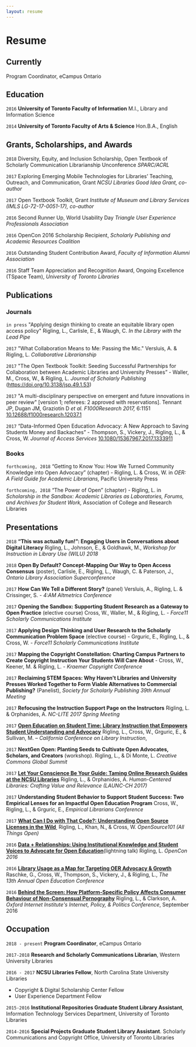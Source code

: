 ```yaml
---
layout: resume
---
```

# Resume

## Currently
Program Coordinator, eCampus Ontario

## Education
`2016`
__University of Toronto Faculty of Information__
M.I., Library and Information Science

`2014`
__University of Toronto Faculty of Arts & Science__
Hon.B.A., English

## Grants, Scholarships, and Awards
`2018` Diversity, Equity, and Inclusion Scholarship, Open Textbook of Scholarly Communication Librarianship Unconference *SPARC/ACRL*

`2017` Exploring Emerging Mobile Technologies for Libraries’ Teaching, Outreach, and Communication, Grant *NCSU Libraries Good Idea Grant, co-author*

`2017` Open Textbook Toolkit, Grant *Institute of Museum and Library Services (IMLS LG-72-17-0051-17), co-author*

`2016` Second Runner Up, World Usability Day *Triangle User Experience Professionals Association*

`2016` OpenCon 2016 Scholarship Recipient, *Scholarly Publishing and Academic Resources Coalition*

`2016` Outstanding Student Contribution Award, *Faculty of Information Alumni Association*

`2016` Staff Team Appreciation and Recognition Award, Ongoing Excellence (TSpace Team), *University of Toronto Libraries*

## Publications
### Journals

`in press` "Applying design thinking to create an equitable library open access policy" Rigling, L., Carlisle, E., & Waugh, C. *In the Library with the Lead Pipe* 

`2017` "What Collaboration Means to Me: Passing the Mic." Versluis, A. & Rigling, L. *Collaborative Librarianship*

`2017` "The Open Textbook Toolkit: Seeding Successful Partnerships for Collaboration between Academic Libraries and University Presses” - Waller, M., Cross, W., & Rigling, L. *Journal of Scholarly Publishing* (https://doi.org/10.3138/jsp.49.1.53)

`2017` "A multi-disciplinary perspective on emergent and future innovations in peer review" [version 1; referees: 2 approved with reservations]. Tennant JP, Dugan JM, Graziotin D *et al.* *F1000Research 2017,* 6:1151 [10.12688/f1000research.12037.1](http://dx.doi.org/10.12688/f1000research.12037.1)

`2017` “Data-Informed Open Education Advocacy:  A New Approach to Saving Students Money and  Backaches” - Thompson, S., Vickery, J., Rigling, L., & Cross, W. *Journal of Access Services* [10.1080/15367967.2017.1333911](http://dx.doi.org/10.1080/15367967.2017.1333911)

### Books
`forthcoming, 2018` “Getting to Know You: How We Turned Community Knowledge into Open Advocacy” (chapter) - Rigling, L. & Cross, W. in *OER: A Field Guide for Academic Librarians,* Pacific University Press


 `forthcoming, 2018` “The Power of Open” (chapter) - Rigling, L. in *Scholarship in the Sandbox: Academic Libraries as Laboratories, Forums, and Archives for Student Work,* Association of College and Research Libraries

## Presentations
`2018` **“This was actually fun!”: Engaging Users in Conversations about Digital Literacy** Rigling, L., Johnson, E., & Goldhawk, M., *Workshop for Instruction in Library Use (WILU) 2018*

`2018` **Open By Default? Concept-Mapping Our Way to Open Access Consensus** (poster), Carlisle, E., Rigling, L., Waugh, C. & Paterson, J., *Ontario Library Association Superconference*

`2017` **How Can We Tell a Different Story?** (panel) Versluis, A., Rigling, L. & Crissinger, S. - *4:AM Altmetrics Conference*

`2017` **Opening the Sandbox: Supporting Student Research as a Gateway to Open Practice** (elective course) Cross, W., Waller, M., & Rigling, L. - *Force11 Scholarly Communications Institute*


`2017`  **Applying Design Thinking and User Research to the Scholarly Communication Problem Space** (elective course) - Grguric, E., Rigling, L., & Cross, W. - *Force11 Scholarly Communications Institute*


 `2017` **Mapping the Copyright Constellation: Charting Campus Partners to Create Copyright Instruction Your Students Will Care About** - Cross, W., Keener, M. & Rigling, L. - *Kraemer Copyright Conference*


`2017` **Reclaiming STEM Spaces: Why Haven't Libraries and University Presses Worked Together to Form Viable Alternatives to Commercial Publishing?** (Panelist), *Society for Scholarly Publishing 39th Annual Meeting*


`2017` **Refocusing the Instruction Support Page on the Instructors** Rigling, L. & Orphanides, A. *NC-LITE 2017 Spring Meeting*


`2017` **[Open Education on Student Time: Library Instruction that Empowers Student Understanding and Advocacy](https://www.google.com/url?q=http://www.cclibinstruction.org/wp-content/uploads/2017/05/CCLI-Presentation-Open-Education-on-Student-Time.pdf&sa=D&ust=1498506478074000&usg=AFQjCNG4f5eQ1M3m85CoOhjwbGO4AhOTzw)** Rigling, L., Cross, W., Grguric, E., & Sullivan, M. – *California Conference on Library Instruction*,


`2017` **NextGen Open: Planting Seeds to Cultivate Open Advocates, Scholars, and Creators** (workshop). Rigling, L., & Di Monte, L. *Creative Commons Global Summit*


`2017` **[Let Your Conscience Be Your Guide: Taming Online Research Guides at the NCSU Libraries](https://www.google.com/url?q=https://www.slideshare.net/LillianRigling/let-your-conscience-be-your-guide-taming-online-research-guides-at-the-ncsu-librariess&sa=D&ust=1498506478077000&usg=AFQjCNGSfc6ynUJz-JJ4lgzd-7hqsrVMEg)** Rigling, L., & Orphanides, A. *Human-Centered Libraries: Crafting Value and Relevance (LAUNC-CH 2017)*


`2017` **Understanding Student Behavior to Support Student Success: Two Empirical Lenses for an Impactful Open Education Program** Cross, W., Rigling, L., & Grguric, E., *Empirical Librarians Conference*      


`2017` **[What Can I Do with That Code?: Understanding Open Source Licenses in the Wild](https://www.google.com/url?q=https://www.slideshare.net/LillianRigling/what-can-i-do-with-that-code-understanding-open-source-licenses&sa=D&ust=1498506478080000&usg=AFQjCNHxFXCPDfNY4WtQ4XZJNbM3CYmf3w)[ ](https://www.google.com/url?q=https://www.slideshare.net/LillianRigling/what-can-i-do-with-that-code-understanding-open-source-licenses&sa=D&ust=1498506478081000&usg=AFQjCNFwtwq-c8SY_4jUk8zQkLtho9Lffw)** Rigling, L., Khan, N., & Cross, W. *OpenSource101 (All Things Open)*


`2016` **[Data + Relationships: Using Institutional Knowledge and Student Voices to Advocate for Open Education](https://www.google.com/url?q=http://www.slideshare.net/RightToResearch/data-relationships-using-institutional-knowledge-and-student-voices-to-advocate-for-open-education-lillian-rigling-opencon-2016&sa=D&ust=1498506478084000&usg=AFQjCNEmGmbauz-bjgy-NLWOTlyTc-OstA)**(lightning talk) Rigling, L. *OpenCon 2016*


`2016` **[Library Usage as a Map for Targeting OER Advocacy & Growth](https://www.google.com/url?q=http://www.slideshare.net/GregRaschke/library-usage-as-a-map-for-targeting-open-educational-resource-advocacy&sa=D&ust=1498506478086000&usg=AFQjCNEilQH8TCViejzMDJSfqFKrR2QoPg)** Raschke, G., Cross, W., Thompson, S., Vickery, J., & Rigling, L., *The 13th Annual Open Education Conference*


`2016` **[Behind the Screen: How Platform-Specific Policy Affects Consumer Behaviour of Non-Consensual Pornography](https://www.google.com/url?q=http://ipp.oii.ox.ac.uk/2016/programme-2016/track-b-governance/user-behaviour-ii/lillian-rigling-amelia-clarkson-behind&sa=D&ust=1498506478088000&usg=AFQjCNG-JPyb-lc-MlPKmQsc8j9PYI896Q)**  Rigling, L., & Clarkson, A. *Oxford Internet Institute's Internet, Policy, & Politics Conference*, September 2016

## Occupation
`2018 - present` 
__Program Coordinator__, eCampus Ontario

`2017-2018`
__Research and Scholarly Communications Librarian__, Western University Libraries

`2016 - 2017`
__NCSU Libraries Fellow__, North Carolina State University Libraries

- Copyright & Digital Scholarship Center Fellow
- User Experience Department Fellow


`2015-2016`
__Institutional Repositories Graduate Student Library Assistant__, Information Technology Services Department, University of Toronto Libraries


`2014-2016`
__Special Projects Graduate Student Library Assistant__. Scholarly Communications and Copyright Office, University of Toronto Libraries




<script>
  (function(i,s,o,g,r,a,m){i['GoogleAnalyticsObject']=r;i[r]=i[r]||function(){
  (i[r].q=i[r].q||[]).push(arguments)},i[r].l=1*new Date();a=s.createElement(o),
  m=s.getElementsByTagName(o)[0];a.async=1;a.src=g;m.parentNode.insertBefore(a,m)
  })(window,document,'script','https://www.google-analytics.com/analytics.js','ga');

  ga('create', 'UA-87286945-2', 'auto');
  ga('send', 'pageview');

</script>

<!-- ### Footer

Last updated: May 2013 -->

